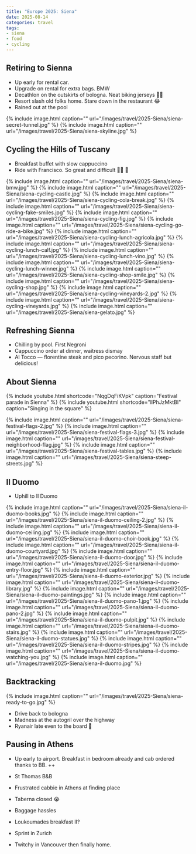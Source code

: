 ```yaml
---
title: "Europe 2025: Siena"
date: 2025-08-14
categories: travel
tags:
- siena
- food
- cycling
---
```


## Retiring to Sienna

- Up early for rental car.
- Upgrade on rental for extra bags. BMW
- Decathlon on the outskirts of bologna. Neat biking jerseys 🚴🏻
- Resort slash old folks home. Stare down in the restaurant 😂
- Rained out at the pool

{% include image.html caption="" url="/images/travel/2025-Siena/siena-secret-tunnel.jpg" %}
{% include image.html caption="" url="/images/travel/2025-Siena/siena-skyline.jpg" %}

## Cycling the Hills of Tuscany

- Breakfast buffet with slow cappuccino
- Ride with Francisco. So great and difficult 🚴🏻 😤

{% include image.html caption="" url="/images/travel/2025-Siena/siena-bmw.jpg" %}
{% include image.html caption="" url="/images/travel/2025-Siena/siena-cycling-castle.jpg" %}
{% include image.html caption="" url="/images/travel/2025-Siena/siena-cycling-cola-break.jpg" %}
{% include image.html caption="" url="/images/travel/2025-Siena/siena-cycling-fake-smiles.jpg" %}
{% include image.html caption="" url="/images/travel/2025-Siena/siena-cycling-fig.jpg" %}
{% include image.html caption="" url="/images/travel/2025-Siena/siena-cycling-go-ride-a-bike.jpg" %}
{% include image.html caption="" url="/images/travel/2025-Siena/siena-cycling-lunch-agricola.jpg" %}
{% include image.html caption="" url="/images/travel/2025-Siena/siena-cycling-lunch-calf.jpg" %}
{% include image.html caption="" url="/images/travel/2025-Siena/siena-cycling-lunch-vino.jpg" %}
{% include image.html caption="" url="/images/travel/2025-Siena/siena-cycling-lunch-winner.jpg" %}
{% include image.html caption="" url="/images/travel/2025-Siena/siena-cycling-shop-smile.jpg" %}
{% include image.html caption="" url="/images/travel/2025-Siena/siena-cycling-shop.jpg" %}
{% include image.html caption="" url="/images/travel/2025-Siena/siena-cycling-vineyards-2.jpg" %}
{% include image.html caption="" url="/images/travel/2025-Siena/siena-cycling-vineyards.jpg" %}
{% include image.html caption="" url="/images/travel/2025-Siena/siena-gelato.jpg" %}

## Refreshing Sienna

- Chilling by pool. First Negroni
- Cappuccino order at dinner, waitress dismay
- Al Tocco — florentine steak and pico pecorino. Nervous staff but delicious!

## About Sienna

{% include youtube.html shortcode="NqgDqFiKVpk" caption="Festival parade in Sienna" %}
{% include youtube.html shortcode="llPhJzMktBI" caption="Singing in the square" %}

{% include image.html caption="" url="/images/travel/2025-Siena/siena-festival-flags-2.jpg" %}
{% include image.html caption="" url="/images/travel/2025-Siena/siena-festival-flags-3.jpg" %}
{% include image.html caption="" url="/images/travel/2025-Siena/siena-festival-neighborhood-flag.jpg" %}
{% include image.html caption="" url="/images/travel/2025-Siena/siena-festival-tables.jpg" %}
{% include image.html caption="" url="/images/travel/2025-Siena/siena-steep-streets.jpg" %}

## Il Duomo

- Uphill to Il Duomo

{% include image.html caption="" url="/images/travel/2025-Siena/siena-il-duomo-books.jpg" %}
{% include image.html caption="" url="/images/travel/2025-Siena/siena-il-duomo-ceiling-2.jpg" %}
{% include image.html caption="" url="/images/travel/2025-Siena/siena-il-duomo-ceiling.jpg" %}
{% include image.html caption="" url="/images/travel/2025-Siena/siena-il-duomo-choir-book.jpg" %}
{% include image.html caption="" url="/images/travel/2025-Siena/siena-il-duomo-courtyard.jpg" %}
{% include image.html caption="" url="/images/travel/2025-Siena/siena-il-duomo-door.jpg" %}
{% include image.html caption="" url="/images/travel/2025-Siena/siena-il-duomo-entry-floor.jpg" %}
{% include image.html caption="" url="/images/travel/2025-Siena/siena-il-duomo-exterior.jpg" %}
{% include image.html caption="" url="/images/travel/2025-Siena/siena-il-duomo-library.jpg" %}
{% include image.html caption="" url="/images/travel/2025-Siena/siena-il-duomo-paintings.jpg" %}
{% include image.html caption="" url="/images/travel/2025-Siena/siena-il-duomo-pano-1.jpg" %}
{% include image.html caption="" url="/images/travel/2025-Siena/siena-il-duomo-pano-2.jpg" %}
{% include image.html caption="" url="/images/travel/2025-Siena/siena-il-duomo-pulpit.jpg" %}
{% include image.html caption="" url="/images/travel/2025-Siena/siena-il-duomo-stairs.jpg" %}
{% include image.html caption="" url="/images/travel/2025-Siena/siena-il-duomo-statues.jpg" %}
{% include image.html caption="" url="/images/travel/2025-Siena/siena-il-duomo-stripes.jpg" %}
{% include image.html caption="" url="/images/travel/2025-Siena/siena-il-duomo-watching-you.jpg" %}
{% include image.html caption="" url="/images/travel/2025-Siena/siena-il-duomo.jpg" %}

## Backtracking

{% include image.html caption="" url="/images/travel/2025-Siena/siena-ready-to-go.jpg" %}

- Drive back to bologna
- Madness at the autogril over the highway
- Ryanair late even to the board 🚌

## Pausing in Athens

- Up early to airport. Breakfast in bedroom already and cab ordered thanks to BB. ++
- St Thomas B&B
- Frustrated cabbie in Athens at finding place
- Taberna closed 😭

- Baggage hassles
- Loukoumades breakfast II?
- Sprint in Zurich
- Twitchy in Vancouver then finally home.
